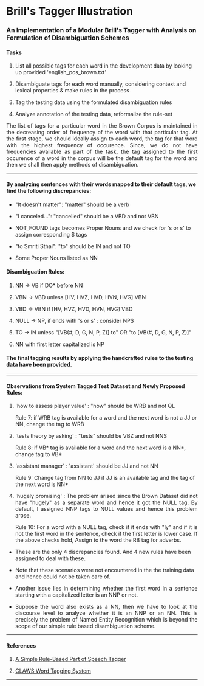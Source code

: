 # Brill's Tagger Illustration

### An Implementation of a Modular Brill's Tagger with Analysis on Formulation of Disambiguation Schemes

#### Tasks

1. List all possible tags for each word in the development data by looking up provided 'english_pos_brown.txt'

2. Disambiguate tags for each word manually, considering context and lexical properties & make rules in the process

3. Tag the testing data using the formulated disambiguation rules

4. Analyze annotation of the testing data, reformalize the rule-set

<p align="justify">
The list of tags for a particular word in the Brown Corpus is maintained in the decreasing order of frequency of the word with that particular tag. At the first stage, we should ideally assign to each word, the tag for that word with the highest frequency of occurence. Since, we do not have frequencies available as part of the task, the tag assigned to the first occurence of a word in the corpus will be the default tag for the word and then we shall then apply methods of disambiguation.
</p>

---

#### By analyzing sentences with their words mapped to their default tags, we find the following discrepancies:

- "It doesn't matter": "matter" should be a verb

- "I canceled...": "cancelled" should be a VBD and not VBN

- NOT_FOUND tags becomes Proper Nouns and we check for 's or s' to assign corresponding $ tags

- "to Smriti Sthal": "to" should be IN and not TO

- Some Proper Nouns listed as NN

#### Disambiguation Rules:

1. NN → VB if DO* before NN

2. VBN → VBD unless \[HV, HVZ, HVD, HVN, HVG\] VBN

3. VBD → VBN if \[HV, HVZ, HVD, HVN, HVG\] VBD

4. NULL → NP, if ends with 's or s' : consider NP$

5. TO → IN unless "\[VB(#, D, G, N, P, Z)\] to" OR "to \[VB(#, D, G, N, P, Z)\]"

6. NN with first letter capitalized is NP

#### The final tagging results by applying the handcrafted rules to the testing data have been provided.

---

#### Observations from System Tagged Test Dataset and Newly Proposed Rules:

1. 'how to assess player value' : "how" should be WRB and not QL

	Rule 7: if WRB tag is available for a word and the next word is not a JJ or NN, change the tag to WRB

2. 'tests theory by asking' : "tests" should be VBZ and not NNS

	Rule 8: if VB* tag is available for a word and the next word is a NN*, change tag to VB*

3. 'assistant manager' : 'assistant' should be JJ and not NN

	Rule 9: Change tag from NN to JJ if JJ is an available tag and the tag of the next word is NN*

4. <p align="justify">'hugely promising' : The problem arised since the Brown Dataset did not have "hugely" as a separate word and hence it got the NULL tag. By default, I assigned NNP tags to NULL values and hence this problem arose.</p>

	<p align="justify">Rule 10: For a word with a NULL tag, check if it ends with "ly" and if it is not the first word in the sentence, check if the first letter is lower case. If the above checks hold, Assign to the word the RB tag for adverbs.</p>

- These are the only 4 discrepancies found. And 4 new rules have been assigned to deal with these.

- Note that these scenarios were not encountered in the the training data and hence could not be taken care of.

- <p align="justify">Another issue lies in determining whether the first word in a sentence starting with a capitalized letter is an NNP or not.</p>

- <p align="justify">Suppose the word also exists as a NN, then we have to look at the discourse level to analyze whether it is an NNP or an NN. This is precisely the problem of Named Entity Recognition which is beyond the scope of our simple rule based disambiguation scheme.</p>

---

#### References

1. [A Simple Rule-Based Part of Speech Tagger](https://www.aclweb.org/anthology/A92-1021/)

2. [CLAWS Word Tagging System](http://ucrel.lancs.ac.uk/papers/ClawsWordTaggingSystemRG87.pdf)

---
